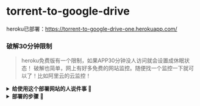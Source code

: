 # torrent-to-google-drive

heroku已部署：https://torrent-to-google-drive-one.herokuapp.com/

### 破解30分钟限制

> heroku免费版有一个限制，如果APP30分钟没人访问就会设置成休眠状态！
> 破解也简单，网上有好多免费的网站监控。随便找一个监控一下就可以了！比如阿里云的云监控！

<details>
    <summary><b> 给使用这个部署网站的人说件事  🔨 </b></summary>
    <blockquote>
        ①由于使用heroku的免费版本部署的，所以只有550个小时（即23天左右）<br/>
        ②由于未知原因，下载总量（即所有种子下载完成后相加）大于40GB左右，就会被强制重新部署（即全部清空）<br/>
        ③最重要的点就是，如果想要在下载完种子后，并保存在自己的Google Drive上请自行部署至heroku<br/>
        <blockquote>关于部署方法：https://github.com/patheticGeek/torrent-aio-bot</blockquote>
    </blockquote>
</details>

<details>
    <summary><b> 部署的步骤  🔨 </b></summary>
    <blockquote>
        ①第一步：部署 [![Deploy](https://www.herokucdn.com/deploy/button.svg)](https://heroku.com/deploy?template=https://github.com/patheticGeek/torrent-aio-bot)<br/>
        ②第二步：设置变量：<br>
        <b>✅key:`SITE` value:'你部署后的网站(记得加`\`)'</b><br/>
        <b>✅key:`SITE` value:'你部署后的网站(记得加`\`)'</b><br/>
        <b>✅key:`SITE` value:'你部署后的网站(记得加`\`)'</b><br/>
        <b>✅key:`SITE` value:'你部署后的网站(记得加`\`)'</b><br/>
        <br/>
        ③最重要的点就是，如果想要在下载完种子后，并保存在自己的Google Drive上请自行部署至heroku<br/>
</details>